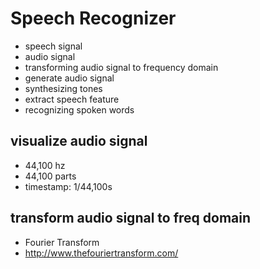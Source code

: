 # Speech Recognizer
- speech signal
- audio signal 
- transforming audio signal to frequency domain 
- generate audio signal 
- synthesizing tones 
- extract speech feature 
- recognizing spoken words 


## visualize audio signal 
- 44,100 hz 
- 44,100 parts 
- timestamp: 1/44,100s 


## transform audio signal to freq domain 
- Fourier Transform
- http://www.thefouriertransform.com/

